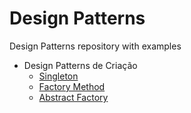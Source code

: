 # Design Patterns
Design Patterns repository with examples
 - Design Patterns de Criação
   - [Singleton](Singleton)
   - [Factory Method](FactoryMethod)
   - [Abstract Factory](AbstractFactory)

